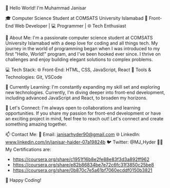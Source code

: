 👋 Hello World! I'm Muhammad Janisar

🎓 Computer Science Student at COMSATS University Islamabad
🚀 Front-End Web Developer | 💻 Programmer | 🌐 Tech Enthusiast

🌟 About Me:
I'm a passionate computer science student at COMSATS University Islamabad with a deep love for coding and all things tech. My journey in the world of programming began when I was introduced to my first "Hello, World!" program, and I've been hooked ever since. I thrive on challenges and enjoy building elegant solutions to complex problems.

💻 Tech Stack:
🌐 Front-End: HTML, CSS, JavaScript, React
🔧 Tools & Technologies: Git, VSCode

🌱 Currently Learning:
I'm constantly expanding my skill set and exploring new technologies. Currently, I'm diving deeper into front-end development, including advanced JavaScript and React, to broaden my horizons.

🤝 Let's Connect:
I'm always open to collaborations and learning opportunities. If you share my passion for front-end development or have an exciting project in mind, feel free to reach out! Let's connect and create something amazing together.

📫 Contact Me:
📧 Email: janisarhyder90@gmail.com
🌐 LinkedIn: www.linkedin.com/in/janisar-haider-07a19824b
🐦 Twitter: @MJ_Hyder
🧑‍💻 My Certifications are:
- https://coursera.org/share/c1951f16b8e2fe88e83f3d3a892ff962
- https://coursera.org/share/e82b86834be7e72c6fc31f3850c25be8
- https://coursera.org/share/0b870c7e5a61bf7060ecddf0150b3821

🚀 Happy Coding!
